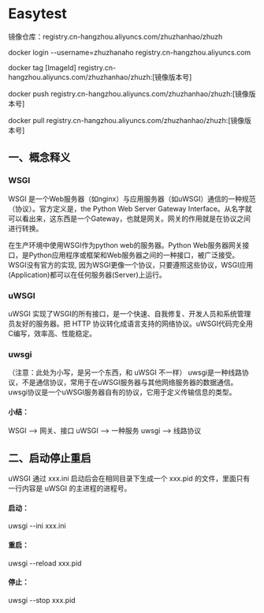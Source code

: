 # Easytest

镜像仓库：registry.cn-hangzhou.aliyuncs.com/zhuzhanhao/zhuzh

docker login --username=zhuzhanaho registry.cn-hangzhou.aliyuncs.com

docker tag [ImageId] registry.cn-hangzhou.aliyuncs.com/zhuzhanhao/zhuzh:[镜像版本号]

docker push registry.cn-hangzhou.aliyuncs.com/zhuzhanhao/zhuzh:[镜像版本号]

docker pull registry.cn-hangzhou.aliyuncs.com/zhuzhanhao/zhuzh:[镜像版本号]

## 一、概念释义
### WSGI

WSGI 是一个Web服务器（如nginx）与应用服务器（如uWSGI）通信的一种规范（协议）。官方定义是，the Python Web Server Gateway Interface。从名字就可以看出来，这东西是一个Gateway，也就是网关。网关的作用就是在协议之间进行转换。

在生产环境中使用WSGI作为python web的服务器。Python Web服务器网关接口，是Python应用程序或框架和Web服务器之间的一种接口，被广泛接受。WSGI没有官方的实现, 因为WSGI更像一个协议，只要遵照这些协议，WSGI应用(Application)都可以在任何服务器(Server)上运行。
### uWSGI

uWSGI 实现了WSGI的所有接口，是一个快速、自我修复、开发人员和系统管理员友好的服务器。把 HTTP 协议转化成语言支持的网络协议。uWSGI代码完全用C编写，效率高、性能稳定。

### uwsgi
（注意：此处为小写，是另一个东西，和 uWSGI 不一样）
uwsgi是一种线路协议，不是通信协议，常用于在uWSGI服务器与其他网络服务器的数据通信。uwsgi协议是一个uWSGI服务器自有的协议，它用于定义传输信息的类型。

#### 小结：
WSGI    -->  网关、接口
uWSGI  -->  一种服务
uwsgi    -->  线路协议

## 二、启动停止重启

uWSGI 通过 xxx.ini 启动后会在相同目录下生成一个 xxx.pid 的文件，里面只有一行内容是 uWSGI 的主进程的进程号。

#### 启动：
uwsgi --ini xxx.ini
#### 重启：
uwsgi --reload xxx.pid
#### 停止：
uwsgi --stop xxx.pid